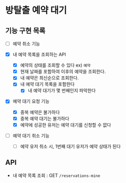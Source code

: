 #  방탈출 예약 대기

## 기능 구현 목록

- [ ] 예약 취소 기능

- [x] 내 예약 목록을 조회하는 API
  - [x] 예약의 상태를 조회할 수 있다 ex) `예약`
  - [x] 현재 날짜를 포함하여 이후의 예약을 조회한다. 
  - [x] 내 예약은 최신순으로 조회한다.
  - [x] 내 예약 대기 목록을 포함한다
    - [x] 내 예약 대기가 몇 번째인지 파악한다

- [x] 예약 대기 요청 기능
  - [x] 중복 예약은 불가하다
  - [x] 중복 예약 대기는 불가하다
  - [x] 예약에 성공한 유저는 예약 대기를 신청할 수 없다
  
- [ ] 예약 대기 취소 기능
  - [ ] 예약 유저 취소 시, 1번째 대기 유저가 예약 상태가 된다



## API
-  내 예약 목록 조회 : GET `/reservations-mine`
